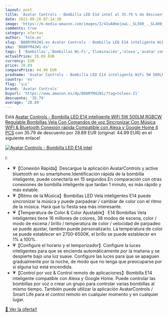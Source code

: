 ```yaml
---
layout: post
title: 'Avatar Controls - Bombilla LED E14 intel al 35.79 % de descuento'
date: 2021-09-20 07:14:30
image: 'https://m.media-amazon.com/images/I/41uA0mojowL._SL500_._SL400_.jpg'
comments: true
category: ofertas
author: 'tole.es'
slug: 'B08RYM42W1-es Avatar Controls - Bombilla LED E14 inteligente WiFi 5W...'
sku: 'B08RYM42W1-es'
tags: [ 'Bombillas','Bombillas Wi-Fi','Iluminación','alexa','avatar controls','google','home', ]
actualPrice: 28.89 EUR
currency: EUR
price: 28.89
comparePrice: 44.99 EUR
prodname: 'Avatar Controls - Bombilla LED E14 inteligente WiFi 5W 500LM RGBCW Regulable  Bombillas Vela Con Comandos de voz  Sincronizar Con Música  WIFI & Bluetooth Conexión rápida Compatible con Alexa y Google Home  4 PCS'
country: 'es'
flag: '🇪🇸'
brand: 'Avatar Controls'
buyurl: 'https://www.amazon.es/dp/B08RYM42W1/?tag=tolees-21'
descuento: '35.79'
average: '28.89'
---
```


Está [Avatar Controls - Bombilla LED E14 inteligente WiFi 5W 500LM RGBCW Regulable  Bombillas Vela Con Comandos de voz  Sincronizar Con Música  WIFI & Bluetooth Conexión rápida Compatible con Alexa y Google Home  4 PCS](https://www.amazon.es/dp/B08RYM42W1/?tag=tolees-21) con 35.79 de descuento por 28.89 EUR (original: 44.99 EUR) en el siguiente enlace!

[![Avatar Controls - Bombilla LED E14 intel](https://m.media-amazon.com/images/I/41uA0mojowL._SL500_._SL400_.jpg)](https://www.amazon.es/dp/B08RYM42W1/?tag=tolees-21)

ℹ️:

- 💗【Conexión Rápida】Descargue la aplicación AvatarControls y active bluetooth en su smartphone.Identificación rápida de la bombilla inteligente, puede conectarla en 15 segundos.En comparación con otras conexiones de bombilla inteligente que tardan 1 minuto, es más rápido y más estable.
- 💗【Ritmo de la Música】Bombillas LED Vela inteligentes E14 puede sincronizar la música y puede parpadear / cambiar de color con el ritmo de la música. Hará que tu fiesta sea más interesante.
- 💗【Temperatura de Color & Color Ajustable】 E14 Bombillas Vela inteligentes tiene 16 millones de colores, 38 modos de escena, color / modo de escena / brillo / temperatura de color / velocidad de parpadeo se puede ajustar, también puede personalizarlo. La temperatura de color se puede establecer en 2700-6500K, el brillo se puede establecer en 1% a 100%.
- 💗【Configure el horario y el temporizador】Configure la luces inteligentes para que se encienda automáticamente por la mañana y se despierte bajo una luz suave. Configure las luces para que se apaguen gradualmente por la noche, de modo que no tenga que preocuparse por si alguna luz está encendida.
- 💗【Control por voz & Control remoto de aplicaciones】Bombilla E14 inteligente compatible con Alexa y Google Home. Puede controlar las bombillas por voz o crear un grupo para controlar varias bombillas al mismo tiempo. También puede utilizar la aplicación AvatarControls / Smart Life para el control remoto en cualquier momento y en cualquier lugar.

[🛒 Ver la oferta!!](https://www.amazon.es/dp/B08RYM42W1/?tag=tolees-21)
